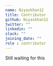 ```yaml
---
name: Niyaskhan12
title: Contributor
github: Niyaskhan12
twitter: ""
linkedin: ""
slack: ""
joining_date: ""
role : contributor
---
```


Still waiting for this
